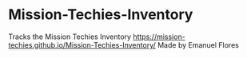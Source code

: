# Mission-Techies-Inventory
Tracks the Mission Techies Inventory
https://mission-techies.github.io/Mission-Techies-Inventory/
Made by Emanuel Flores
